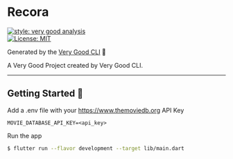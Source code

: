 
# Recora

[![style: very good analysis][very_good_analysis_badge]][very_good_analysis_link]  
[![License: MIT][license_badge]][license_link]

Generated by the [Very Good CLI][very_good_cli_link] 🤖

A Very Good Project created by Very Good CLI.
  
---  

## Getting Started 🚀

Add a .env file with your https://www.themoviedb.org API Key

```dotenv  
MOVIE_DATABASE_API_KEY=<api_key>  
```  

Run the app
```sh  
$ flutter run --flavor development --target lib/main.dart
```

[coverage_badge]: coverage_badge.svg
[flutter_localizations_link]: https://api.flutter.dev/flutter/flutter_localizations/flutter_localizations-library.html
[internationalization_link]: https://flutter.dev/docs/development/accessibility-and-localization/internationalization
[license_badge]: https://img.shields.io/badge/license-MIT-blue.svg
[license_link]: https://opensource.org/licenses/MIT
[very_good_analysis_badge]: https://img.shields.io/badge/style-very_good_analysis-B22C89.svg
[very_good_analysis_link]: https://pub.dev/packages/very_good_analysis
[very_good_cli_link]: https://github.com/VeryGoodOpenSource/very_good_cli